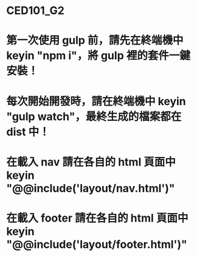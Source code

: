 # CED101_G2

# 第一次使用 gulp 前，請先在終端機中 keyin "npm i"，將 gulp 裡的套件一鍵安裝！

# 每次開始開發時，請在終端機中 keyin "gulp watch"，最終生成的檔案都在 dist 中！

# 在載入 nav 請在各自的 html 頁面中 keyin "@@include('layout/nav.html')"

# 在載入 footer 請在各自的 html 頁面中 keyin "@@include('layout/footer.html')"
